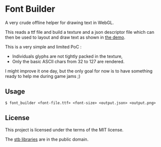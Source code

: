 # Font Builder

A very crude offline helper for drawing text in WebGL.

This reads a ttf file and build a texture and a json descriptor file which can then be used
to layout and draw text as shown in [the demo](https://kmichel.github.io/font-builder).

This is a very simple and limited PoC :

 - Individuals glyphs are not tightly packed in the texture,
 - Only the basic ASCII chars from 32 to 127 are rendered.
 
I might improve it one day, but the only goal for now is to have something ready to
help me during game jams ;)

## Usage

```shellsession
$ font_builder <font-file.ttf> <font-size> <output.json> <output.png>
```

## License

This project is licensed under the terms of the MIT license.

The [stb libraries](https://github.com/nothings/stb) are in the public domain.
